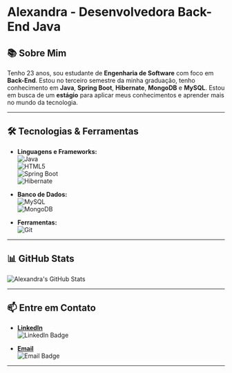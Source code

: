 

#  **Alexandra - Desenvolvedora Back-End Java**



## 📚 **Sobre Mim**

Tenho 23 anos, sou estudante de **Engenharia de Software** com foco em **Back-End**. Estou no terceiro semestre da minha graduação, tenho conhecimento em **Java**, **Spring Boot**, **Hibernate**, **MongoDB** e **MySQL**. Estou em busca de um **estágio** para aplicar meus conhecimentos e aprender mais no mundo da tecnologia.

---

## 🛠️ **Tecnologias & Ferramentas**

- **Linguagens e Frameworks:**  
  ![Java](https://img.shields.io/badge/Java-ED8B00?style=for-the-badge&logo=java&logoColor=white)  
  ![HTML5](https://img.shields.io/badge/HTML5-E34F26?style=for-the-badge&logo=html5&logoColor=white)  
  ![Spring Boot](https://img.shields.io/badge/Spring%20Boot-6DB33F?style=for-the-badge&logo=springboot&logoColor=white)  
  ![Hibernate](https://img.shields.io/badge/Hibernate-59666C?style=for-the-badge&logo=hibernate&logoColor=white)  

- **Banco de Dados:**  
  ![MySQL](https://img.shields.io/badge/MySQL-4479A1?style=for-the-badge&logo=mysql&logoColor=white)  
  ![MongoDB](https://img.shields.io/badge/MongoDB-47A248?style=for-the-badge&logo=mongodb&logoColor=white)

- **Ferramentas:**  
  ![Git](https://img.shields.io/badge/Git-F05032?style=for-the-badge&logo=git&logoColor=white)

---

## 📊 **GitHub Stats**

![Alexandra's GitHub Stats](https://github-readme-stats.vercel.app/api?username=AleMello-dev_icons=true&theme=radical)

---

## 📫 **Entre em Contato**

- **[LinkedIn](https://www.linkedin.com/in/alexandra-louren%C3%A7o-6b10a1232/)**  
  ![LinkedIn Badge](https://img.shields.io/badge/LinkedIn-0A66C2?style=for-the-badge&logo=linkedin&logoColor=white)

- **[Email](mailto:melloalexandradev@outlook.com)**  
  ![Email Badge](https://img.shields.io/badge/Email-0078D4?style=for-the-badge&logo=microsoft-outlook&logoColor=white)

---
